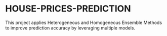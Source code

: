 # HOUSE-PRICES-PREDICTION
This project applies Heterogeneous and Homogeneous Ensemble Methods to improve prediction accuracy by leveraging multiple models.
